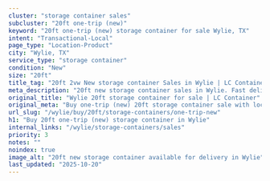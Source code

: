 ```yaml
---
cluster: "storage container sales"
subcluster: "20ft one-trip (new)"
keyword: "20ft one-trip (new) storage container for sale Wylie, TX"
intent: "Transactional-Local"
page_type: "Location-Product"
city: "Wylie, TX"
service_type: "storage container"
condition: "New"
size: "20ft"
title_tag: "20ft 2vw New storage container Sales in Wylie | LC Container"
meta_description: "20ft new storage container sales in Wylie. Fast delivery, competitive pricing. Serving storage containers area. Quote ID: JG9. Call (214) 524-4168 for your free quote today."
original_title: "Wylie 20ft storage container for sale | LC Container"
original_meta: "Buy one-trip (new) 20ft storage container sale with local delivery in Wylie, TX. LC Container — local Since 2003. Request a fast quote today."
url_slug: "/wylie/buy/20ft/storage-containers/one-trip-new"
h1: "Buy 20ft one-trip (new) storage container in Wylie"
internal_links: "/wylie/storage-containers/sales"
priority: 3
notes: ""
noindex: true
image_alt: "20ft new storage container available for delivery in Wylie"
last_updated: "2025-10-20"
---
```


<!-- TODO: Add unique city/inventory copy, images, and internal links here. -->
